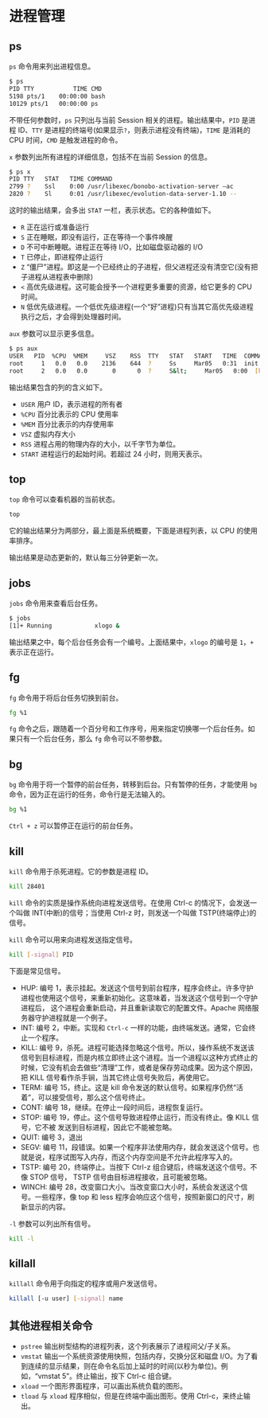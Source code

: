 # 进程管理

## ps

`ps` 命令用来列出进程信息。

```bash
$ ps
PID TTY           TIME CMD
5198 pts/1    00:00:00 bash
10129 pts/1   00:00:00 ps
```

不带任何参数时，`ps` 只列出与当前 Session 相关的进程。输出结果中，`PID` 是进程 ID、`TTY` 是进程的终端号(如果显示`?`，则表示进程没有终端)，`TIME` 是消耗的 CPU 时间，`CMD` 是触发进程的命令。

`x` 参数列出所有进程的详细信息，包括不在当前 Session 的信息。

```bash
$ ps x
PID TTY   STAT   TIME COMMAND
2799 ?    Ssl    0:00 /usr/libexec/bonobo-activation-server –ac
2820 ?    Sl     0:01 /usr/libexec/evolution-data-server-1.10 --
```

这时的输出结果，会多出 `STAT` 一栏，表示状态。它的各种值如下。

- `R` 正在运行或准备运行
- `S` 正在睡眠，即没有运行，正在等待一个事件唤醒
- `D` 不可中断睡眠。进程正在等待 I/O，比如磁盘驱动器的 I/O
- `T` 已停止，即进程停止运行
- `Z` “僵尸”进程。即这是一个已经终止的子进程，但父进程还没有清空它(没有把子进程从进程表中删除)
- `<` 高优先级进程。这可能会授予一个进程更多重要的资源，给它更多的 CPU 时间。
- `N` 低优先级进程。一个低优先级进程(一个“好”进程)只有当其它高优先级进程执行之后，才会得到处理器时间。

`aux` 参数可以显示更多信息。

```bash
$ ps aux
USER   PID  %CPU  %MEM     VSZ    RSS  TTY   STAT   START   TIME  COMMAND
root     1   0.0   0.0    2136    644  ?     Ss     Mar05   0:31  init
root     2   0.0   0.0       0      0  ?     S&lt;     Mar05   0:00  [kt]
```

输出结果包含的列的含义如下。

- `USER` 用户 ID，表示进程的所有者
- `%CPU` 百分比表示的 CPU 使用率
- `%MEM` 百分比表示的内存使用率
- `VSZ` 虚拟内存大小
- `RSS` 进程占用的物理内存的大小，以千字节为单位。
- `START` 进程运行的起始时间。若超过 24 小时，则用天表示。

## top

`top` 命令可以查看机器的当前状态。

```bash
top
```

它的输出结果分为两部分，最上面是系统概要，下面是进程列表，以 CPU 的使用率排序。

输出结果是动态更新的，默认每三分钟更新一次。

## jobs

`jobs` 命令用来查看后台任务。

```bash
$ jobs
[1]+ Running            xlogo &
```

输出结果之中，每个后台任务会有一个编号。上面结果中，`xlogo` 的编号是 `1`，`+` 表示正在运行。

## fg

`fg` 命令用于将后台任务切换到前台。

```bash
fg %1
```

`fg` 命令之后，跟随着一个百分号和工作序号，用来指定切换哪一个后台任务。如果只有一个后台任务，那么 `fg` 命令可以不带参数。

## bg

`bg` 命令用于将一个暂停的前台任务，转移到后台。只有暂停的任务，才能使用 `bg` 命令，因为正在运行的任务，命令行是无法输入的。

```bash
bg %1
```

`Ctrl + z` 可以暂停正在运行的前台任务。

## kill

`kill` 命令用于杀死进程。它的参数是进程 ID。

```bash
kill 28401
```

`kill` 命令的实质是操作系统向进程发送信号。在使用 Ctrl-c 的情况下，会发送一个叫做 INT(中断)的信号；当使用 Ctrl-z 时，则发送一个叫做 TSTP(终端停止)的信号。

`kill` 命令可以用来向进程发送指定信号。

```bash
kill [-signal] PID
```

下面是常见信号。

- HUP: 编号 1，表示挂起。发送这个信号到前台程序，程序会终止。许多守护进程也使用这个信号，来重新初始化。这意味着，当发送这个信号到一个守护进程后， 这个进程会重新启动，并且重新读取它的配置文件。Apache 网络服务器守护进程就是一个例子。
- INT: 编号 2，中断。实现和 `Ctrl-c` 一样的功能，由终端发送。通常，它会终止一个程序。
- KILL: 编号 9，杀死。进程可能选择忽略这个信号。所以，操作系统不发送该信号到目标进程，而是内核立即终止这个进程。当一个进程以这种方式终止的时候，它没有机会去做些“清理”工作，或者是保存劳动成果。因为这个原因，把 KILL 信号看作杀手锏，当其它终止信号失败后，再使用它。
- TERM: 编号 15，终止。这是 kill 命令发送的默认信号。如果程序仍然“活着”，可以接受信号，那么这个信号终止。
- CONT: 编号 18，继续。在停止一段时间后，进程恢复运行。
- STOP: 编号 19，停止。这个信号导致进程停止运行，而没有终止。像 KILL 信号，它不被 发送到目标进程，因此它不能被忽略。
- QUIT: 编号 3，退出
- SEGV: 编号 11，段错误。如果一个程序非法使用内存，就会发送这个信号。也就是说，程序试图写入内存，而这个内存空间是不允许此程序写入的。
- TSTP: 编号 20，终端停止。当按下 Ctrl-z 组合键后，终端发送这个信号。不像 STOP 信号， TSTP 信号由目标进程接收，且可能被忽略。
- WINCH: 编号 28，改变窗口大小。当改变窗口大小时，系统会发送这个信号。一些程序，像 top 和 less 程序会响应这个信号，按照新窗口的尺寸，刷新显示的内容。

`-l` 参数可以列出所有信号。

```bash
kill -l
```

## killall

`killall` 命令用于向指定的程序或用户发送信号。

```bash
killall [-u user] [-signal] name
```

## 其他进程相关命令

- `pstree` 输出树型结构的进程列表，这个列表展示了进程间父/子关系。
- `vmstat` 输出一个系统资源使用快照，包括内存，交换分区和磁盘 I/O。为了看到连续的显示结果，则在命令名后加上延时的时间(以秒为单位)。例如，“vmstat 5”。终止输出，按下 Ctrl-c 组合键。
- `xload` 一个图形界面程序，可以画出系统负载的图形。
- `tload` 与 `xload` 程序相似，但是在终端中画出图形。使用 Ctrl-c，来终止输出。
